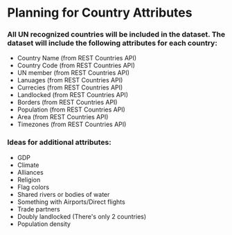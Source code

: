 # Planning for Country Attributes

### All UN recognized countries will be included in the dataset. The dataset will include the following attributes for each country:
- Country Name (from REST Countries API)
- Country Code (from REST Countries API)
- UN member (from REST Countries API)
- Lanuages (from REST Countries API)
- Currecies (from REST Countries API)
- Landlocked (from REST Countries API)
- Borders (from REST Countries API)
- Population (from REST Countries API)
- Area (from REST Countries API)
- Timezones (from REST Countries API)


### Ideas for additional attributes:
- GDP 
- Climate
- Alliances
- Religion
- Flag colors
- Shared rivers or bodies of water
- Something with Airports/Direct flights
- Trade partners
- Doubly landlocked (There's only 2 countries)
- Population density 



